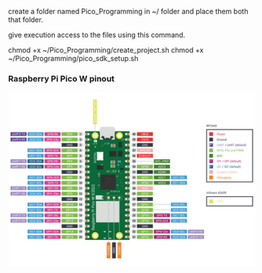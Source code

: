 create a folder named Pico_Programming in ~/ folder and place them both that folder.

give execution access to the files using this command.

chmod +x ~/Pico_Programming/create_project.sh
chmod +x ~/Pico_Programming/pico_sdk_setup.sh

### Raspberry Pi Pico W pinout
![pico W pinout](./board_pinouts/picow-pinout.svg "pico W pinout")
